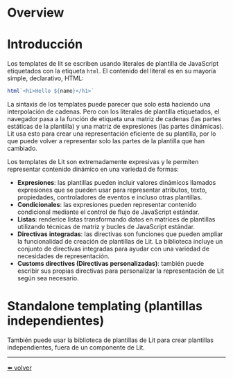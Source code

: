 # Overview

# Introducción

Los templates de lit se escriben usando literales de plantilla de JavaScript etiquetados con la etiqueta `html`. El contenido del literal es en su mayoría simple, declarativo, HTML:

```jsx
html`<h1>Hello ${name}</h1>`
```

La sintaxis de los templates puede parecer que solo está haciendo una interpolación de cadenas. Pero con los literales de plantilla etiquetados, el navegador pasa a la función de etiqueta una matriz de cadenas (las partes estáticas de la plantilla) y una matriz de expresiones (las partes dinámicas). Lit usa esto para crear una representación eficiente de su plantilla, por lo que puede volver a representar solo las partes de la plantilla que han cambiado.

Los templates de Lit son extremadamente expresivas y le permiten representar contenido dinámico en una variedad de formas:

- **Expresiones**: las plantillas pueden incluir valores dinámicos llamados expresiones que se pueden usar para representar atributos, texto, propiedades, controladores de eventos e incluso otras plantillas.
- **Condicionales**: las expresiones pueden representar contenido condicional mediante el control de flujo de JavaScript estándar.
- **Listas**: renderice listas transformando datos en matrices de plantillas utilizando técnicas de matriz y bucles de JavaScript estándar.
- **Directivas** **integradas**: las directivas son funciones que pueden ampliar la funcionalidad de creación de plantillas de Lit. La biblioteca incluye un conjunto de directivas integradas para ayudar con una variedad de necesidades de representación.
- **Customs directives (Directivas personalizadas)**: también puede escribir sus propias directivas para personalizar la representación de Lit según sea necesario.

# Standalone templating (plantillas independientes)

También puede usar la biblioteca de plantillas de Lit para crear plantillas independientes, fuera de un componente de Lit.

---
[⬅️ volver](https://github.com/VictorHugoAguilar/javascript-theory-questions-explained/blob/main/theory-lit-element/readme.md#lit-element-v2)
